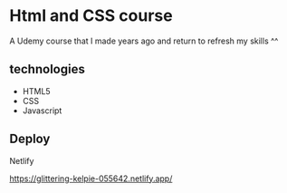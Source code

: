 # Html and CSS course

A Udemy course that I made years ago and return to refresh my skills ^^

## technologies 

- HTML5
- CSS
- Javascript

## Deploy

Netlify

https://glittering-kelpie-055642.netlify.app/
